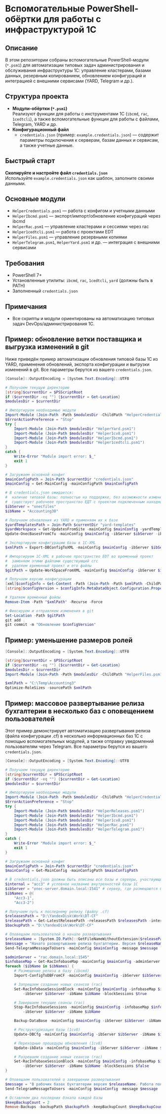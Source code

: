 # Вспомогательные PowerShell-обёртки для работы с инфраструктурой 1С

## Описание

В этом репозитории собраны вспомогательные PowerShell-модули (`*.psm1`) для автоматизации типовых задач администрирования и обслуживания инфраструктуры 1С: управление кластерами, базами данных, резервным копированием, обновлением конфигураций и интеграцией с внешними сервисами (YARD, Telegram и др.).

## Структура проекта

- **Модули-обёртки (`*.psm1`)**  
  Реализуют функции для работы с инструментами 1С (`ibcmd`, `rac`, `1cedtcli`), а также вспомогательные функции для работы с файлами, Telegram, YARD и др.
- **Конфигурационный файл**  
  - `credentials.json` (пример: `example.credentials.json`) — содержит параметры подключения к серверам, базам данных и сервисам, а также учетные данные.

## Быстрый старт

**Скопируйте и настройте файл `credentials.json`**  
   Используйте `example.credentials.json` как шаблон, заполните своими данными.

## Основные модули

- `HelperCredentials.psm1` — работа с конфигом и учетными данными
- `HelperIbcmd.psm1` — экспорт/импорт/обновление конфигураций через ibcmd
- `HelperRac.psm1` — управление кластерами и сессиями через rac
- `Helper1cedtcli.psm1` — работа с проектами EDT
- `HelperFiles.psm1` — управление резервными копиями
- `HelperTelegram.psm1`, `HelperYard.psm1` и др. — интеграция с внешними сервисами

## Требования

- PowerShell 7+
- Установленные утилиты: `ibcmd`, `rac`, `1cedtcli`, `yard` (должны быть в PATH)
- Заполненный `credentials.json`

## Примечания

- Все скрипты и модули ориентированы на автоматизацию типовых задач DevOps/администрирования 1С.

## Пример: обновление ветки поставщика и выгрузка изменений в git

Ниже приведён пример автоматизации обновления типовой базы 1С из YARD, применения обновлений, экспорта конфигурации и выгрузки изменений в git. Все параметры берутся из вашего `credentials.json`.

```powershell
[Console]::OutputEncoding = [System.Text.Encoding]::UTF8

# Получаем текущую директорию
[string]$currentDir = $PSScriptRoot
if ($currentDir -eq "") {$currentDir = Get-Location}
$modulesDir = $currentDir

# Импортируем необходимые модули
Import-Module (Join-Path -Path $modulesDir -ChildPath "HelperCredentials.psm1")
$ErrorActionPreference = "Stop"
try {
    Import-Module (Join-Path $modulesDir "HelperYard.psm1")
    Import-Module (Join-Path $modulesDir "Helper1cv8.psm1")
    Import-Module (Join-Path $modulesDir "HelperIbcmd.psm1")
    Import-Module (Join-Path $modulesDir "Helper1cedtcli.psm1")
}
catch {
    Write-Error "Module import error: $_"
    exit 1
}

# Загружаем основной конфиг
$mainConfigPath = Join-Path $currentDir "credentials.json"
$mainConfig = Get-MainConfig -mainConfigPath $mainConfigPath

# В credentials.json ожидается:
#  наличие типовой базы: полностью на поддержке, без возможности изменений
#  существует рабочеее пространство ЕДТ с проектом подключенным находящемся на ветке поставщика
$ibServer = "onecfiles"
$ibName = "Accounting30"

# Получаем обновления из YARD и применяем их к базе
$yardTemplatesPath = Join-Path $currentDir "yard-templates"
$yardWorkspace = Get-UpdatesFromSite -mainConfig $mainConfig -yardTemplatesPath $yardTemplatesPath -yardTemplateName "Accounting30"
Update-OnecBasesFromCfu -mainConfig $mainConfig -ibServer $ibServer -ibName $ibName -cfusPath $yardWorkspace

# Экспортируем конфигурацию базы в 1C-XML
$xmlPath = Export-DBConfigToXML -mainConfig $mainConfig -ibServer $ibServer -ibName $ibName

# Импортируем 1C-XML в рабочее пространство EDT во временный проект
#  заменяем этими файлами существующий crc
#  удаляем временный проект и его файлы
$gitPath = Update-WorkSpaceFromXML -mainConfig $mainConfig -ibServer $ibServer -ibName $ibName -xmlPath $xmlPath

# Получаем версию конфигурации
[xml]$configInfo = Get-Content -Path (Join-Path -Path $xmlPath -ChildPath "Configuration.xml")
[string]$configVersion = $configInfo.MetaDataObject.Configuration.Properties.Version

# Удаляем временные файлы
Remove-Item -Path "$xmlPath" -Recurse -Force

# Фиксируем и отправляем изменения в git
Set-Location -Path $gitPath
git add .
git commit -m "Обновление $configVersion"
```

## Пример: уменьшение размеров ролей
```powershell
[Console]::OutputEncoding = [System.Text.Encoding]::UTF8

[string]$currentDir = $PSScriptRoot
if ($currentDir -eq "") {$currentDir = Get-Location}
$modulesDir = $currentDir
Import-Module (Join-Path -Path $modulesDir -ChildPath "HelperFiles.psm1")

$xmlPath = "C:\Temp\Accounting3"
Optimize-RoleSizes -sourcePath $xmlPath
```

## Пример: массовое развертывание релиза бухгалтерии в несколько баз с оповещением пользователей

Этот пример демонстрирует автоматизацию развертывания релиза (файла конфигурации .cf) в несколько информационных баз 1С с помощью вспомогательных модулей, а также отправку уведомлений пользователям через Telegram. Все параметры берутся из вашего `credentials.json`.

```powershell
[Console]::OutputEncoding = [System.Text.Encoding]::UTF8

# Получаем текущую директорию
[string]$currentDir = $PSScriptRoot
if ($currentDir -eq "") {$currentDir = Get-Location}
$modulesDir = $currentDir

# Импортируем необходимые модули
Import-Module (Join-Path -Path $modulesDir -ChildPath "HelperCredentials.psm1")
$ErrorActionPreference = "Stop"
try {
    Import-Module (Join-Path $modulesDir "HelperReleases.psm1")
    Import-Module (Join-Path $modulesDir "HelperIbcmd.psm1")
    Import-Module (Join-Path $modulesDir "Helper1cv8.psm1")
    Import-Module (Join-Path $modulesDir "HelperRac.psm1")
    Import-Module (Join-Path $modulesDir "HelperTelegram.psm1")
}
catch {
    Write-Error "Module import error: $_"
    exit 1
}

# Загружаем основной конфиг
$mainConfigPath = Join-Path $currentDir "credentials.json"
$mainConfig = Get-MainConfig -mainConfigPath $mainConfigPath

# В credentials.json должны быть описаны все базы и серверы, участвующие в развертывании
$internal = "acc3" # условное название внутренностей базы 1С
$ibServer = "onec-server.domain.local:1541" # сервер, где размещаются базы
$ibNames = @(
    "Acc3-1",
    "Acc3-2")

# Получаем путь к последнему релизу (файлу .cf)
$releasesPath = "D:\YandexDisk\Work\DT-CF"
$releasePath = Get-LatestReleasePath -releasesPath $releasesPath -internal $internal
$backupPath = "D:\YandexDisk\Work\DT-CF"

# Оповещаем пользователей о начале развертывания
$releaseName = [System.IO.Path]::GetFileNameWithoutExtension($releasePath)
$message = "Начато развертывание релиза бухгалтерии. Версия $releaseName. Работа пользователей будет завершена и заблокирована."
Send-TelegramMessageToUsers -mainConfig $mainConfig -message $message

$adminServer = "rac.domain.local:1545"
$infobaseMap = Get-RacInfobaseMap -mainConfig $mainConfig -adminServer $adminServer -ibServer $ibServer
foreach ($ibName in $ibNames) {
    # Размещение релиза в базу (ibcmd)
    Import-ConfigToDBFromCF -mainConfig $mainConfig -ibServer $ibServer -ibName $ibName -releasePath $releasePath

    # Запрещаем создание новых сеансов (rac)
    Set-RacInfobaseSessionBlock -mainConfig $mainConfig -infobaseMap $infobaseMap -adminServer $adminServer `
        -ibServer $ibServer -ibName $ibName -blockSessions $true

    # Завершаем текущие сеансы (rac)
    Stop-RacInfobaseSessions -mainConfig $mainConfig -infobaseMap $infobaseMap -adminServer $adminServer `
        -ibServer $ibServer -ibName $ibName

    Backup-DataBase -mainConfig $mainConfig -ibServer $ibServer -ibName $ibName -dtsPath $backupPath -addDateToName $true

    # Реструктуризация базы (1cv8)
    Update-DBCfg -mainConfig $mainConfig -ibServer $ibServer -ibName $ibName

    # Переходные процедуры обновления (1cv8)
    Update-ibData -mainConfig $mainConfig -ibServer $ibServer -ibName $ibName

    # Разрешаем создание новых сеансов (rac)
    Set-RacInfobaseSessionBlock -mainConfig $mainConfig -infobaseMap $infobaseMap -adminServer $adminServer `
        -ibServer $ibServer -ibName $ibName -blockSessions $false    
}

# Оповещаем пользователей о завершении развертывания
$message = "В рабочих базах бухгалтерии версия $releaseName. Работа пользователей разрешена."
Send-TelegramMessageToUsers -mainConfig $mainConfig -message $message

# Оставляем два последних бэкапа каждой базы
$keepBackupCount = 2
Remove-Backups -backupPath $backupPath -keepBackupCount $keepBackupCount

```

